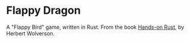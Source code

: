 # Flappy Dragon

A "Flappy Bird" game, written in Rust. From the book [Hands-on Rust](https://pragprog.com/titles/hwrust/hands-on-rust/), by Herbert Wolverson.
